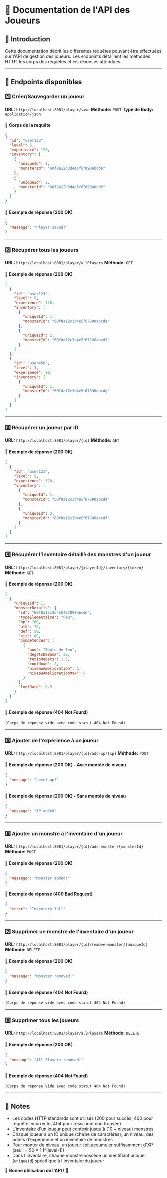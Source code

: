 # 📌 Documentation de l'API des Joueurs

## 📢 Introduction

Cette documentation décrit les différentes requêtes pouvant être effectuées sur l'API de gestion des joueurs. Les
endpoints détaillent les méthodes HTTP, les corps des requêtes et les réponses attendues.

---

## 🚀 Endpoints disponibles

### 1️⃣ Créer/Sauvegarder un joueur

**URL:** `http://localhost:8081/player/save`
**Méthode:** `POST`
**Type de Body:** `application/json`

#### 🔹 Corps de la requête

```json
{
  "id": "user123",
  "level": 5,
  "experience": 120,
  "inventory": [
    {
      "uniqueId": 1,
      "monsterId": "60f8a12c3d4e5f67890abcde"
    },
    {
      "uniqueId": 2,
      "monsterId": "60f8a12c3d4e5f67890abcdf"
    }
  ]
}
```

#### 🔹 Exemple de réponse (200 OK)

```json
{
  "message": "Player saved!"
}
```

---

### 2️⃣ Récupérer tous les joueurs

**URL:** `http://localhost:8081/player/allPlayers`
**Méthode:** `GET`

#### 🔹 Exemple de réponse (200 OK)

```json
[
  {
    "id": "user123",
    "level": 5,
    "experience": 120,
    "inventory": [
      {
        "uniqueId": 1,
        "monsterId": "60f8a12c3d4e5f67890abcde"
      },
      {
        "uniqueId": 2,
        "monsterId": "60f8a12c3d4e5f67890abcdf"
      }
    ]
  },
  {
    "id": "user456",
    "level": 3,
    "experience": 80,
    "inventory": [
      {
        "uniqueId": 1,
        "monsterId": "60f8a12c3d4e5f67890abcdg"
      }
    ]
  }
]
```

---

### 3️⃣ Récupérer un joueur par ID

**URL:** `http://localhost:8081/player/{id}`
**Méthode:** `GET`

#### 🔹 Exemple de réponse (200 OK)

```json
[
  {
    "id": "user123",
    "level": 5,
    "experience": 120,
    "inventory": [
      {
        "uniqueId": 1,
        "monsterId": "60f8a12c3d4e5f67890abcde"
      },
      {
        "uniqueId": 2,
        "monsterId": "60f8a12c3d4e5f67890abcdf"
      }
    ]
  }
]
```

---

### 4️⃣ Récupérer l'inventaire détaillé des monstres d'un joueur

**URL:** `http://localhost:8081/player/{playerId}/inventory/{token}`
**Méthode:** `GET`

#### 🔹 Exemple de réponse (200 OK)

```json
[
  {
    "uniqueId": 1,
    "monsterDetails": {
      "id": "60f8a12c3d4e5f67890abcde",
      "typeElementaire": "Feu",
      "hp": 100,
      "atk": 75,
      "def": 50,
      "vit": 80,
      "competences": [
        {
          "nom": "Boule de feu",
          "degatsDeBase": 30,
          "ratioDegats": 1.5,
          "cooldown": 2,
          "niveauAmelioration": 1,
          "niveauAmeliorationMax": 5
        }
      ],
      "lootRate": 0.5
    }
  }
]
```

#### 🔹 Exemple de réponse (404 Not Found)

```
(Corps de réponse vide avec code statut 404 Not Found)
```

---

### 5️⃣ Ajouter de l'expérience à un joueur

**URL:** `http://localhost:8081/player/{id}/add-xp/{xp}`
**Méthode:** `POST`

#### 🔹 Exemple de réponse (200 OK) - Avec montée de niveau

```json
{
  "message": "Level up!"
}
```

#### 🔹 Exemple de réponse (200 OK) - Sans montée de niveau

```json
{
  "message": "XP added"
}
```

---

### 6️⃣ Ajouter un monstre à l'inventaire d'un joueur

**URL:** `http://localhost:8081/player/{id}/add-monster/{monsterId}`
**Méthode:** `POST`

#### 🔹 Exemple de réponse (200 OK)

```json
{
  "message": "Monster added!"
}
```

#### 🔹 Exemple de réponse (400 Bad Request)

```json
{
  "error": "Inventory full"
}
```

---

### 7️⃣ Supprimer un monstre de l'inventaire d'un joueur

**URL:** `http://localhost:8081/player/{id}/remove-monster/{uniqueId}`
**Méthode:** `DELETE`

#### 🔹 Exemple de réponse (200 OK)

```json
{
  "message": "Monster removed!"
}
```

#### 🔹 Exemple de réponse (404 Not Found)

```
(Corps de réponse vide avec code statut 404 Not Found)
```

---

### 8️⃣ Supprimer tous les joueurs

**URL:** `http://localhost:8081/player/allPlayers`
**Méthode:** `DELETE`

#### 🔹 Exemple de réponse (200 OK)

```json
{
  "message": "All Players removed!"
}
```

#### 🔹 Exemple de réponse (404 Not Found)

```
(Corps de réponse vide avec code statut 404 Not Found)
```

---

## 📌 Notes

- Les codes HTTP standards sont utilisés (200 pour succès, 400 pour requête incorrecte, 404 pour ressource non trouvée)
- L'inventaire d'un joueur peut contenir jusqu'à (10 + niveau) monstres
- Chaque joueur a un ID unique (chaîne de caractères), un niveau, des points d'expérience et un inventaire de monstres
- Pour monter de niveau, un joueur doit accumuler suffisamment d'XP (seuil = 50 × 1.1^(level-1))
- Dans l'inventaire, chaque monstre possède un identifiant unique (`uniqueId`) spécifique à l'inventaire du joueur

🚀 **Bonne utilisation de l'API !** 🎯